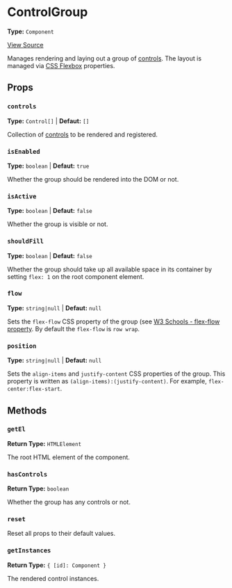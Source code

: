 # ControlGroup

**Type:** `Component`

[View Source](../../../../vime-complete/src/plugins/controls/ControlGroup.svelte)

Manages rendering and laying out a group of [controls](control/control-interface). The layout is 
managed via [CSS Flexbox][css-flexbox] properties.

[css-flexbox]: https://css-tricks.com/snippets/css/a-guide-to-flexbox/

## Props

### `controls`

**Type:** `Control[]` | **Defaut:** `[]`

Collection of [controls](control/control-interface.md) to be rendered and registered.

### `isEnabled`

**Type:** `boolean` | **Defaut:** `true`

Whether the group should be rendered into the DOM or not.

### `isActive`

**Type:** `boolean` | **Defaut:** `false`

Whether the group is visible or not.

### `shouldFill`

**Type:** `boolean` | **Defaut:** `false`

Whether the group should take up all available space in its container by setting `flex: 1` on the 
root component element.

### `flow`

**Type:** `string|null` | **Defaut:** `null`

Sets the `flex-flow` CSS property of the group (see [W3 Schools - flex-flow property][css-flex-flow]. 
By default the `flex-flow` is `row wrap`.

[css-flex-flow]: https://www.w3schools.com/cssref/css3_pr_flex-flow.asp

### `position`

**Type:** `string|null` | **Defaut:** `null`

Sets the `align-items` and `justify-content` CSS properties of the group. This property is written 
as `(align-items):(justify-content)`. For example, `flex-center:flex-start`.

## Methods

### `getEl`

**Return Type:** `HTMLElement`

The root HTML element of the component.

### `hasControls`

**Return Type:** `boolean`

Whether the group has any controls or not.

### `reset`

Reset all props to their default values.

### `getInstances`

**Return Type:** `{ [id]: Component }`

The rendered control instances.